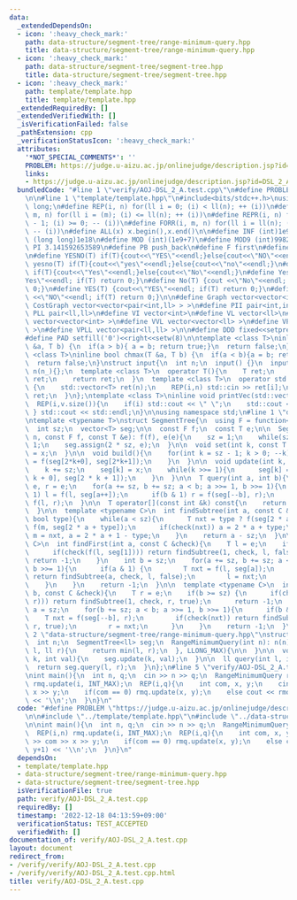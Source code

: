 ```yaml
---
data:
  _extendedDependsOn:
  - icon: ':heavy_check_mark:'
    path: data-structure/segment-tree/range-minimum-query.hpp
    title: data-structure/segment-tree/range-minimum-query.hpp
  - icon: ':heavy_check_mark:'
    path: data-structure/segment-tree/segment-tree.hpp
    title: data-structure/segment-tree/segment-tree.hpp
  - icon: ':heavy_check_mark:'
    path: template/template.hpp
    title: template/template.hpp
  _extendedRequiredBy: []
  _extendedVerifiedWith: []
  _isVerificationFailed: false
  _pathExtension: cpp
  _verificationStatusIcon: ':heavy_check_mark:'
  attributes:
    '*NOT_SPECIAL_COMMENTS*': ''
    PROBLEM: https://judge.u-aizu.ac.jp/onlinejudge/description.jsp?id=DSL_2_A
    links:
    - https://judge.u-aizu.ac.jp/onlinejudge/description.jsp?id=DSL_2_A
  bundledCode: "#line 1 \"verify/AOJ-DSL_2_A.test.cpp\"\n#define PROBLEM \"https://judge.u-aizu.ac.jp/onlinejudge/description.jsp?id=DSL_2_A\"\
    \n\n#line 1 \"template/template.hpp\"\n#include<bits/stdc++.h>\nusing ll = long\
    \ long;\n#define REP(i, n) for(ll i = 0; (i) < ll(n); ++ (i))\n#define FOR(i,\
    \ m, n) for(ll i = (m); (i) <= ll(n); ++ (i))\n#define REPR(i, n) for(ll i = ll(n)\
    \ - 1; (i) >= 0; -- (i))\n#define FORR(i, m, n) for(ll i = ll(n); (i) >= ll(m);\
    \ -- (i))\n#define ALL(x) x.begin(),x.end()\n\n#define INF (int)1e9\n#define LLINF\
    \ (long long)1e18\n#define MOD (int)(1e9+7)\n#define MOD9 (int)998244353\n#define\
    \ PI 3.141592653589\n#define PB push_back\n#define F first\n#define S second\n\
    \n#define YESNO(T) if(T){cout<<\"YES\"<<endl;}else{cout<<\"NO\"<<endl;}\n#define\
    \ yesno(T) if(T){cout<<\"yes\"<<endl;}else{cout<<\"no\"<<endl;}\n#define YesNo(T)\
    \ if(T){cout<<\"Yes\"<<endl;}else{cout<<\"No\"<<endl;}\n#define Yes(T) {cout<<\"\
    Yes\"<<endl; if(T) return 0;}\n#define No(T) {cout <<\"No\"<<endl; if(T) return\
    \ 0;}\n#define YES(T) {cout<<\"YES\"<<endl; if(T) return 0;}\n#define NO(T) {cout\
    \ <<\"NO\"<<endl; if(T) return 0;}\n\n#define Graph vector<vector<int> >\n#define\
    \ CostGraph vector<vector<pair<int,ll> > >\n#define PII pair<int,int>\n#define\
    \ PLL pair<ll,ll>\n#define VI vector<int>\n#define VL vector<ll>\n#define VVI\
    \ vector<vector<int> >\n#define VVL vector<vector<ll> >\n#define VPII vector<pair<int,int>\
    \ >\n#define VPLL vector<pair<ll,ll> >\n\n#define DDD fixed<<setprecision(10)\n\
    #define PAD setfill('0')<<right<<setw(8)\n\ntemplate <class T>\ninline bool chmin(T\
    \ &a, T b) {\n  if(a > b){ a = b; return true;}\n  return false;\n}\ntemplate\
    \ <class T>\ninline bool chmax(T &a, T b) {\n  if(a < b){a = b; return true;}\n\
    \  return false;\n}\nstruct input{\n  int n;\n  input() {}\n  input(int n_) :\
    \ n(n_){};\n  template <class T>\n  operator T(){\n    T ret;\n    std::cin >>\
    \ ret;\n    return ret;\n  }\n  template <class T>\n  operator std::vector<T>()\
    \ {\n    std::vector<T> ret(n);\n    REP(i,n) std::cin >> ret[i];\n    return\
    \ ret;\n  }\n};\ntemplate <class T>\ninline void printVec(std::vector<T> v){\n\
    \  REP(i,v.size()){\n    if(i) std::cout << \" \";\n    std::cout << v[i];\n \
    \ } std::cout << std::endl;\n}\n\nusing namespace std;\n#line 1 \"data-structure/segment-tree/segment-tree.hpp\"\
    \ntemplate <typename T>\nstruct SegmentTree{\n  using F = function<T(T, T)>;\n\
    \  int sz;\n  vector<T> seg;\n\n  const F f;\n  const T e;\n\n  SegmentTree(int\
    \ n, const F f, const T &e): f(f), e(e){\n    sz = 1;\n    while(sz < n) sz <<=\
    \ 1;\n    seg.assign(2 * sz, e);\n  }\n\n  void set(int k, const T &x){\n    seg[k+sz]\
    \ = x;\n  }\n\n  void build(){\n    for(int k = sz - 1; k > 0; --k){\n      seg[k]\
    \ = f(seg[2*k+0], seg[2*k+1]);\n    }\n  }\n\n  void update(int k, const T &x){\n\
    \    k += sz;\n    seg[k] = x;\n    while(k >>= 1){\n      seg[k] = f(seg[2 *\
    \ k + 0], seg[2 * k + 1]);\n    }\n  }\n\n  T query(int a, int b){\n    T l =\
    \ e, r = e;\n    for(a += sz, b += sz; a < b; a >>= 1, b >>= 1){\n      if(a &\
    \ 1) l = f(l, seg[a++]);\n      if(b & 1) r = f(seg[--b], r);\n    }\n    return\
    \ f(l, r);\n  }\n\n  T operator[](const int &k) const{\n    return seg[k + sz];\n\
    \  }\n\n  template <typename C>\n  int findSubtree(int a, const C &check, T &m,\
    \ bool type){\n    while(a < sz){\n      T nxt = type ? f(seg[2 * a + type], m):\
    \ f(m, seg[2 * a + type]);\n      if(check(nxt)) a = 2 * a + type;\n      else\
    \ m = nxt, a = 2 * a + 1 - type;\n    }\n    return a - sz;\n  }\n\n  template<typename\
    \ C>\n  int findFirst(int a, const C &check){\n    T l = e;\n    if(a <= 0){\n\
    \      if(check(f(l, seg[1]))) return findSubtree(1, check, l, false);\n     \
    \ return -1;\n    }\n    int b = sz;\n    for(a += sz, b += sz; a < b; a >>= 1,\
    \ b >>= 1){\n      if(a & 1) {\n        T nxt = f(l, seg[a]);\n        if(check(nxt))\
    \ return findSubtree(a, check, l, false);\n        l = nxt;\n        ++a;\n  \
    \    }\n    }\n    return -1;\n  }\n\n  template <typename C>\n  int findLast(int\
    \ b, const C &check){\n    T r = e;\n    if(b >= sz) {\n      if(check(f(seg[1],\
    \ r))) return findSubtree(1, check, r, true);\n      return -1;\n    }\n    int\
    \ a = sz;\n    for(b += sz; a < b; a >>= 1, b >>= 1){\n      if(b & 1){\n    \
    \    T nxt = f(seg[--b], r);\n        if(check(nxt)) return findSubtree(b, check,\
    \ r, true);\n        r = nxt;\n      }\n    }\n    return -1;\n  }\n};\n#line\
    \ 2 \"data-structure/segment-tree/range-minimum-query.hpp\"\nstruct RangeMinimumQuery{\n\
    \  int n;\n  SegmentTree<ll> seg;\n  RangeMinimumQuery(int n): n(n), seg(n, [&](ll\
    \ l, ll r){\n    return min(l, r);\n  }, LLONG_MAX){\n\n  }\n\n  void update(int\
    \ k, int val){\n    seg.update(k, val);\n  }\n\n  ll query(int l, int r){\n  \
    \  return seg.query(l, r);\n  }\n};\n#line 5 \"verify/AOJ-DSL_2_A.test.cpp\"\n\
    \nint main(){\n  int n, q;\n  cin >> n >> q;\n  RangeMinimumQuery rmq(n);\n  REP(i,n)\
    \ rmq.update(i, INT_MAX);\n  REP(i,q){\n    int com, x, y;\n    cin >> com >>\
    \ x >> y;\n    if(com == 0) rmq.update(x, y);\n    else cout << rmq.query(x, y+1)\
    \ << '\\n';\n  }\n}\n"
  code: "#define PROBLEM \"https://judge.u-aizu.ac.jp/onlinejudge/description.jsp?id=DSL_2_A\"\
    \n\n#include \"../template/template.hpp\"\n#include \"../data-structure/segment-tree/range-minimum-query.hpp\"\
    \n\nint main(){\n  int n, q;\n  cin >> n >> q;\n  RangeMinimumQuery rmq(n);\n\
    \  REP(i,n) rmq.update(i, INT_MAX);\n  REP(i,q){\n    int com, x, y;\n    cin\
    \ >> com >> x >> y;\n    if(com == 0) rmq.update(x, y);\n    else cout << rmq.query(x,\
    \ y+1) << '\\n';\n  }\n}\n"
  dependsOn:
  - template/template.hpp
  - data-structure/segment-tree/range-minimum-query.hpp
  - data-structure/segment-tree/segment-tree.hpp
  isVerificationFile: true
  path: verify/AOJ-DSL_2_A.test.cpp
  requiredBy: []
  timestamp: '2022-12-18 04:13:59+09:00'
  verificationStatus: TEST_ACCEPTED
  verifiedWith: []
documentation_of: verify/AOJ-DSL_2_A.test.cpp
layout: document
redirect_from:
- /verify/verify/AOJ-DSL_2_A.test.cpp
- /verify/verify/AOJ-DSL_2_A.test.cpp.html
title: verify/AOJ-DSL_2_A.test.cpp
---
```

